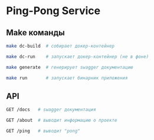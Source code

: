 # Ping-Pong Service

## Make команды

```sh
make dc-build  # собирает докер-контейнер

make dc-run    # запускает докер-контейнер (не в фоне)

make generate  # генерирует swagger документацию

make run       # запускает бинарник приложения
```

## API

```sh
GET /docs   # swagger документация

GET /about  # выводит информацию о проекте

GET /ping   # выводит "pong"
```
